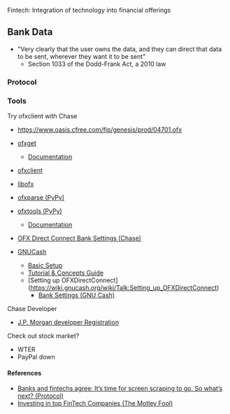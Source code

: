 Fintech: Integration of technology into financial offerings


## Bank Data
- "Very clearly that the user owns the data, and they can direct that data to be sent, wherever they want it to be sent"
	- Section 1033 of the Dodd-Frank Act, a 2010 law


### Protocol


### Tools

Try ofxclient with Chase
- https://www.oasis.cfree.com/fip/genesis/prod/04701.ofx


- [ofxget](https://github.com/jliesch/ofxget)
	- [Documentation]()
- [ofxclient](https://github.com/captin411/ofxclient)
- [libofx](http://libofx.sourceforge.net)
- [ofxparse (PyPy)](https://pypi.org/project/ofxparse/)
- [ofxtools (PyPy)](https://pypi.org/project/ofxtools/)
	- [Documentation](https://ofxtools.readthedocs.io/en/latest/)
- [OFX Direct Connect Bank Settings (Chase)](https://wiki.gnucash.org/wiki/OFX_Direct_Connect_Bank_Settings#Chase_.28Bank_Accounts_and_Credit_Cards.29)
- [GNUCash](https://www.gnucash.org/docs.phtml)
	- [Basic Setup](https://wiki.gnucash.org/wiki/Setting_up_OFXDirectConnect)
	- [Tutorial & Concepts Guide](https://www.gnucash.org/docs/v4/C/gnucash-guide/index.html)
	- [Setting up OFXDirectConnect] (https://wiki.gnucash.org/wiki/Talk:Setting_up_OFXDirectConnect)
		- [Bank Settings (GNU Cash)](https://wiki.gnucash.org/wiki/OFX_Direct_Connect_Bank_Settings#Chase_.28Bank_Accounts_and_Credit_Cards.29)



Chase Developer
- [J.P. Morgan developer Registration](https://developer.jpmorgan.com)

Check out stock market?
- WTER
- PayPal down

#### References
- [Banks and fintechs agree: It’s time for screen scraping to go. So what’s next? (Protocol)](https://www.protocol.com/fintech/fdx-financial-data)
- [Investing in top FinTech Companies (The Motley Fool)](https://www.fool.com/investing/stock-market/market-sectors/financials/fintech-stocks/)